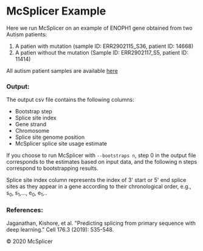 McSplicer Example
=================


Here we run McSplicer on an example of ENOPH1 gene obtained from two Autism patients:

1. A patien with mutation (sample ID: ERR2902115_S36, patient ID: 14668)
2. A patien without the mutation (Sample ID: ERR2902117_S5, patient ID: 11414)


All autism patient samples are available [here](https://www.ebi.ac.uk/arrayexpress/experiments/E-MTAB-7351/samples/?s_page=1&s_pagesize=25)

### Output: ###

The output csv file contains the following columns:

 * Bootstrap step
 * Splice site index
 * Gene strand	
 * Chromosome 	
 * Splice site genome position	
 * McSplicer splice site usage estimate
 
 If you choose to run McSplicer with ```--bootstraps n```, step 0 in the output file corresponds to the estimates based on input data, and the following n steps correspond to bootstrapping results.
 
 Splice site index column represents the index of 3' start or 5' end splice sites as they appear in a gene according to their chronological order, e.g., s<sub>0</sub>, s<sub>1</sub>,..., e<sub>0</sub>, e<sub>1</sub>,..


### References: ###

Jaganathan, Kishore, et al. "Predicting splicing from primary sequence with deep learning." Cell 176.3 (2019): 535-548.


&copy; 2020 McSplicer





